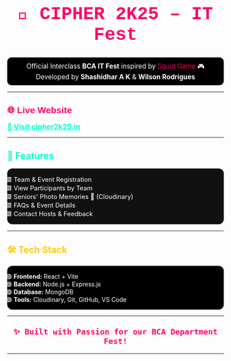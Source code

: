 <h1 align="center" style="font-family: 'Courier New', monospace; color:#ff0066; font-size: 3em; animation: pulse 1.5s infinite;">
  🦑 CIPHER 2K25 – IT Fest
</h1>

<p align="center" style="color: white; background:#000; padding:10px; border-radius:10px; font-size:1.1em;">
  Official Interclass <b>BCA IT Fest</b> inspired by <span style="color:#ff0066;">Squid Game</span> 🎮 <br>
  Developed by <b>Shashidhar A K</b> & <b>Wilson Rodrigues</b>
</p>

---

<h2 style="color:#ff0066; font-family:Arial; animation: glow 2s ease-in-out infinite alternate;">
  🌐 Live Website
</h2>
<p><a href="https://cipher2k25.in" style="color:#00ffcc; font-weight:bold; font-size:1.2em;">🔗 Visit cipher2k25.in</a></p>

---

<h2 style="color:#00ffcc;">🚀 Features</h2>

<ul style="list-style: '🟥 '; color:white; background:#111; padding:15px; border-radius:12px; font-size:1.05em;">
  <li>Team & Event Registration</li>
  <li>View Participants by Team</li>
  <li>Seniors' Photo Memories 📸 (Cloudinary)</li>
  <li>FAQs & Event Details</li>
  <li>Contact Hosts & Feedback</li>
</ul>

---

<h2 style="color:#ffcc00;">🛠 Tech Stack</h2>

<ul style="list-style: '🟢 '; color:white; background:#000; padding:15px; border-radius:12px;">
  <li><b>Frontend:</b> React + Vite</li>
  <li><b>Backend:</b> Node.js + Express.js</li>
  <li><b>Database:</b> MongoDB</li>
  <li><b>Tools:</b> Cloudinary, Git, GitHub, VS Code</li>
</ul>

---

<h3 align="center" style="color:#ff0066; font-family:monospace; font-size:1.3em; animation: blink 1.2s infinite;">
  ✨ Built with Passion for our BCA Department Fest!
</h3>

---



